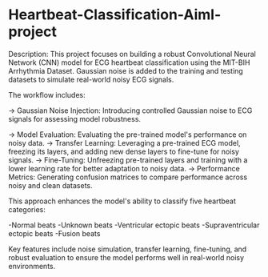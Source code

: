 ﻿# Heartbeat-Classification-Aiml-project
Description:
This project focuses on building a robust Convolutional Neural Network (CNN) model for ECG heartbeat classification using the MIT-BIH Arrhythmia Dataset. Gaussian noise is added to the training and testing datasets to simulate real-world noisy ECG signals. 

The workflow includes:

-> Gaussian Noise Injection: Introducing controlled Gaussian noise to ECG signals for assessing model robustness.

-> Model Evaluation: Evaluating the pre-trained model's performance on noisy data.
-> Transfer Learning: Leveraging a pre-trained ECG model, freezing its layers, and adding new dense layers to fine-tune for noisy signals.
-> Fine-Tuning: Unfreezing pre-trained layers and training with a lower learning rate for better adaptation to noisy data.
-> Performance Metrics: Generating confusion matrices to compare performance across noisy and clean datasets.

This approach enhances the model's ability to classify five heartbeat categories:

-Normal beats
-Unknown beats
-Ventricular ectopic beats
-Supraventricular ectopic beats
-Fusion beats

Key features include noise simulation, transfer learning, fine-tuning, and robust evaluation to ensure the model performs well in real-world noisy environments.
